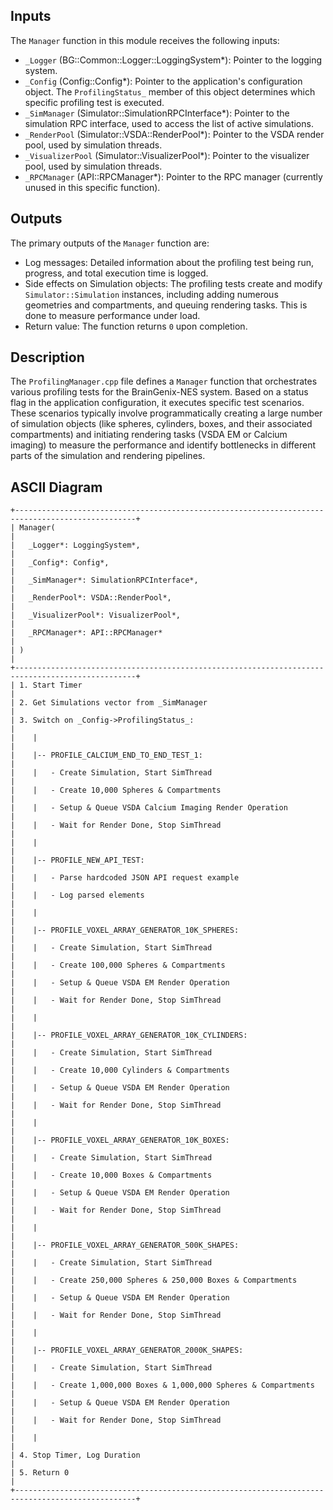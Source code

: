 ## Inputs

The `Manager` function in this module receives the following inputs:
*   `_Logger` (BG::Common::Logger::LoggingSystem\*): Pointer to the logging system.
*   `_Config` (Config::Config\*): Pointer to the application's configuration object. The `ProfilingStatus_` member of this object determines which specific profiling test is executed.
*   `_SimManager` (Simulator::SimulationRPCInterface\*): Pointer to the simulation RPC interface, used to access the list of active simulations.
*   `_RenderPool` (Simulator::VSDA::RenderPool\*): Pointer to the VSDA render pool, used by simulation threads.
*   `_VisualizerPool` (Simulator::VisualizerPool\*): Pointer to the visualizer pool, used by simulation threads.
*   `_RPCManager` (API::RPCManager\*): Pointer to the RPC manager (currently unused in this specific function).

## Outputs

The primary outputs of the `Manager` function are:
*   Log messages: Detailed information about the profiling test being run, progress, and total execution time is logged.
*   Side effects on Simulation objects: The profiling tests create and modify `Simulator::Simulation` instances, including adding numerous geometries and compartments, and queuing rendering tasks. This is done to measure performance under load.
*   Return value: The function returns `0` upon completion.

## Description

The `ProfilingManager.cpp` file defines a `Manager` function that orchestrates various profiling tests for the BrainGenix-NES system. Based on a status flag in the application configuration, it executes specific test scenarios. These scenarios typically involve programmatically creating a large number of simulation objects (like spheres, cylinders, boxes, and their associated compartments) and initiating rendering tasks (VSDA EM or Calcium imaging) to measure the performance and identify bottlenecks in different parts of the simulation and rendering pipelines.

## ASCII Diagram

```
+-------------------------------------------------------------------------------------------------+
| Manager(                                                                                        |
|   _Logger*: LoggingSystem*,                                                                     |
|   _Config*: Config*,                                                                            |
|   _SimManager*: SimulationRPCInterface*,                                                        |
|   _RenderPool*: VSDA::RenderPool*,                                                              |
|   _VisualizerPool*: VisualizerPool*,                                                            |
|   _RPCManager*: API::RPCManager*                                                                |
| )                                                                                               |
+-------------------------------------------------------------------------------------------------+
| 1. Start Timer                                                                                  |
| 2. Get Simulations vector from _SimManager                                                      |
| 3. Switch on _Config->ProfilingStatus_:                                                         |
|    |                                                                                            |
|    |-- PROFILE_CALCIUM_END_TO_END_TEST_1:                                                       |
|    |   - Create Simulation, Start SimThread                                                      |
|    |   - Create 10,000 Spheres & Compartments                                                    |
|    |   - Setup & Queue VSDA Calcium Imaging Render Operation                                     |
|    |   - Wait for Render Done, Stop SimThread                                                    |
|    |                                                                                            |
|    |-- PROFILE_NEW_API_TEST:                                                                    |
|    |   - Parse hardcoded JSON API request example                                                |
|    |   - Log parsed elements                                                                     |
|    |                                                                                            |
|    |-- PROFILE_VOXEL_ARRAY_GENERATOR_10K_SPHERES:                                               |
|    |   - Create Simulation, Start SimThread                                                      |
|    |   - Create 100,000 Spheres & Compartments                                                   |
|    |   - Setup & Queue VSDA EM Render Operation                                                  |
|    |   - Wait for Render Done, Stop SimThread                                                    |
|    |                                                                                            |
|    |-- PROFILE_VOXEL_ARRAY_GENERATOR_10K_CYLINDERS:                                             |
|    |   - Create Simulation, Start SimThread                                                      |
|    |   - Create 10,000 Cylinders & Compartments                                                  |
|    |   - Setup & Queue VSDA EM Render Operation                                                  |
|    |   - Wait for Render Done, Stop SimThread                                                    |
|    |                                                                                            |
|    |-- PROFILE_VOXEL_ARRAY_GENERATOR_10K_BOXES:                                                 |
|    |   - Create Simulation, Start SimThread                                                      |
|    |   - Create 10,000 Boxes & Compartments                                                      |
|    |   - Setup & Queue VSDA EM Render Operation                                                  |
|    |   - Wait for Render Done, Stop SimThread                                                    |
|    |                                                                                            |
|    |-- PROFILE_VOXEL_ARRAY_GENERATOR_500K_SHAPES:                                               |
|    |   - Create Simulation, Start SimThread                                                      |
|    |   - Create 250,000 Spheres & 250,000 Boxes & Compartments                                   |
|    |   - Setup & Queue VSDA EM Render Operation                                                  |
|    |   - Wait for Render Done, Stop SimThread                                                    |
|    |                                                                                            |
|    |-- PROFILE_VOXEL_ARRAY_GENERATOR_2000K_SHAPES:                                              |
|    |   - Create Simulation, Start SimThread                                                      |
|    |   - Create 1,000,000 Boxes & 1,000,000 Spheres & Compartments                               |
|    |   - Setup & Queue VSDA EM Render Operation                                                  |
|    |   - Wait for Render Done, Stop SimThread                                                    |
|    |                                                                                            |
| 4. Stop Timer, Log Duration                                                                     |
| 5. Return 0                                                                                     |
+-------------------------------------------------------------------------------------------------+
```
